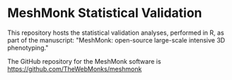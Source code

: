 # MeshMonk Statistical Validation
This repository hosts the statistical validation analyses, performed in R, as part of the manuscript: "MeshMonk: open-source large-scale intensive 3D phenotyping."

The GitHub repository for the MeshMonk software is https://github.com/TheWebMonks/meshmonk
